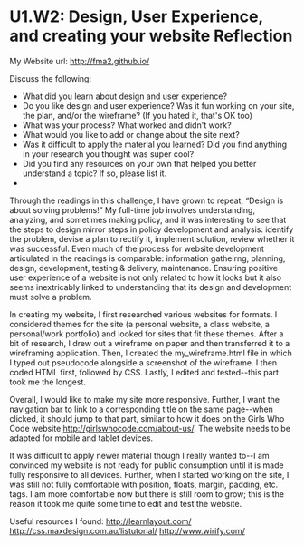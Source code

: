 # U1.W2: Design, User Experience, and creating your website Reflection

My Website url:  http://fma2.github.io/

Discuss the following:
* What did you learn about design and user experience? 
* Do you like design and user experience? Was it fun working on your site, the plan, and/or the wireframe? (If you hated it, that's OK too)
* What was your process? What worked and didn't work?
* What would you like to add or change about the site next?
* Was it difficult to apply the material you learned? Did you find anything in your research you thought was super cool?
* Did you find any resources on your own that helped you better understand a topic? If so, please list it.
* 
Through the readings in this challenge, I have grown to repeat, “Design is about solving problems!”  My full-time job involves understanding, analyzing, and sometimes making policy, and it was interesting to see that the steps to design mirror steps in policy development and analysis: identify the problem, devise a plan to rectify it, implement solution, review whether it was successful.   Even much of the process for website development articulated in the readings is comparable: information gatheirng, planning, design, development, testing & delivery, maintenance.  Ensuring positive user experience of a website is not only related to how it looks but it also seems inextricably linked to understanding that its design and development must solve a problem.   

In creating my website, I first researched various websites for formats.  I considered themes for the site (a personal website, a class website, a personal/work portfolio) and looked for sites that fit these themes.  After a bit of research, I drew out a wireframe on paper and then transferred it to a wireframing application.  Then, I created the my_wireframe.html file in which I typed out pseudocode alongside a screenshot of the wireframe.  I then coded HTML first, followed by CSS.  Lastly, I edited and tested--this part took me the longest.  

Overall, I would like to make my site more responsive.  Further, I want the navigation bar to link to a corresponding title on the same page--when clicked, it should jump to that part, similar to how it does on the Girls Who Code website http://girlswhocode.com/about-us/.   The website needs to be adapted for mobile and tablet devices.  

It was difficult to apply newer material though I really wanted to--I am convinced my website is not ready for public consumption until it is made fully responsive to all devices.  Further, when I started working on the site, I was still not fully comfortable with position, floats, margin, padding, etc. tags.  I am more comfortable now but there is still room to grow; this is the reason it took me quite some time to edit and test the website.

Useful resources I found:
http://learnlayout.com/
http://css.maxdesign.com.au/listutorial/
http://www.wirify.com/
